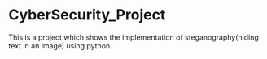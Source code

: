 # CyberSecurity_Project
This is a project which shows the implementation of steganography(hiding text in an image) using python.
